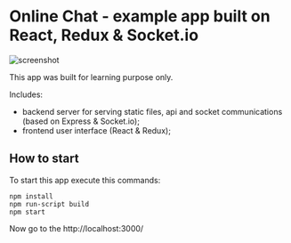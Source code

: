 # Online Chat - example app built on React, Redux & Socket.io

<img src="https://c1one-38.github.io/react-socket-chat/01.jpg" alt="screenshot" />

This app was built for learning purpose only.

Includes:
- backend server for serving static files, api and socket communications (based on Express & Socket.io);
- frontend user interface (React & Redux);

## How to start

To start this app execute this commands:

```
npm install
npm run-script build
npm start
```

Now go to the http://localhost:3000/
